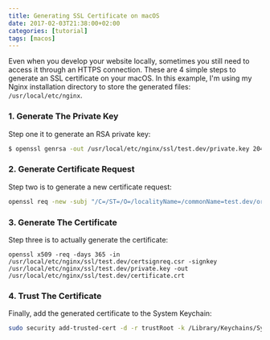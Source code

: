 ```yaml
---
title: Generating SSL Certificate on macOS
date: 2017-02-03T21:38:00+02:00
categories: [tutorial]
tags: [macos]
---
```

Even when you develop your website locally, sometimes you still need to access it through an HTTPS connection. These are 4 simple steps to generate an SSL certificate on your macOS. In this example, I'm using my Nginx installation directory to store the generated files: `/usr/local/etc/nginx`.

### 1. Generate The Private Key

Step one it to generate an RSA private key:

```bash
$ openssl genrsa -out /usr/local/etc/nginx/ssl/test.dev/private.key 2048
```

### 2. Generate Certificate Request

Step two is to generate a new certificate request:

```bash
openssl req -new -subj "/C=/ST=/O=/localityName=/commonName=test.dev/organizationalUnitName=/emailAddress=/" -key /usr/local/etc/nginx/ssl/test.dev/private.key -out /usr/local/etc/nginx/ssl/test.dev/certsignreq.csr -passin pass:
```

### 3. Generate The Certificate

Step three is to actually generate the certificate:

```
openssl x509 -req -days 365 -in /usr/local/etc/nginx/ssl/test.dev/certsignreq.csr -signkey /usr/local/etc/nginx/ssl/test.dev/private.key -out /usr/local/etc/nginx/ssl/test.dev/certificate.crt
```

### 4. Trust The Certificate

Finally, add the generated certificate to the System Keychain:

```bash
sudo security add-trusted-cert -d -r trustRoot -k /Library/Keychains/System.keychain /usr/local/etc/nginx/ssl/test.dev/certificate.crt
```
